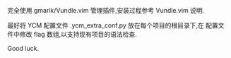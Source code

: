
完全使用 gmarik/Vundle.vim 管理插件,安装过程参考 Vundle.vim 说明.

最好将 YCM 配置文件 .ycm_extra_conf.py 放在每个项目的根目录下,在
配置文件中修改 flag 数组,以支持现有项目的语法检查.

Good luck.

